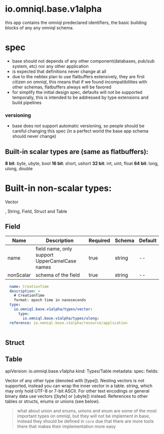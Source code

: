 # io.omniql.base.v1alpha

this app contains the omniql predeclared identifiers, the basic building blocks of any any omniql schema.

# spec

- base should not depends of any other component(databases, pub/sub system, etc) nor any other application
- is expected that definitions never change at all
- due to the nebtex plan to use flatbuffers extensively, they are first citizen on omniql, this means
  that if we found incompatibilities with other schemas, flatbuffers always will be favored 
- for simplify the initial design spec, defaults will not be supported temporally, 
  this is intended to be addressed by type extensions and build pipelines

### versioning 

  - base does not support automatic versioning, so people should be careful changing this spec (in a perfect world the base app schema should never change) 

## Built-in scalar types are (same as flatbuffers):

**8 bit**: byte, ubyte, bool
**16 bit**: short, ushort
**32 bit**: int, uint, float
**64 bit**: long, ulong, double

# Built-in non-scalar types:

Vector

, String, Field, Struct and Table


## Field

| Name | Description | Required | Schema | Default  |
| -- | -- | -- | -- | -- |
| name | field name, only support UpperCamelCase names | true | string | -- |
| nonScalar | schema of the field | true | string | -- |

```yaml
  name: CreationTime
  description: > 
    # CreationTime
    format: epoch time in nanoseconds
  type:
    io.omniql.base.v1alpha/types/vector:
      type: 
        io.omniql.base.v1alpha/types/ulong:
  reference: io.omniql.base.v1alpha/resource/application
   

```


## Struct 

## Table

apiVersion: io.omniql.base.v1alpha
kind: Types/Table
metadata:
spec:
 fields:

 



Vector of any other type (denoted with [type]). Nesting vectors is not supported, instead you can wrap the inner vector in a table.
string, which may only hold UTF-8 or 7-bit ASCII. For other text encodings or general binary data use vectors ([byte] or [ubyte]) instead.
References to other tables or structs, enums or unions (see below).


> what about union and enums, unions and enum are some of the most important types on omniql, but they will
 not be implement in base, instead they should be defined in `core` due that there are more tools there
 that makes their implementation more easy



